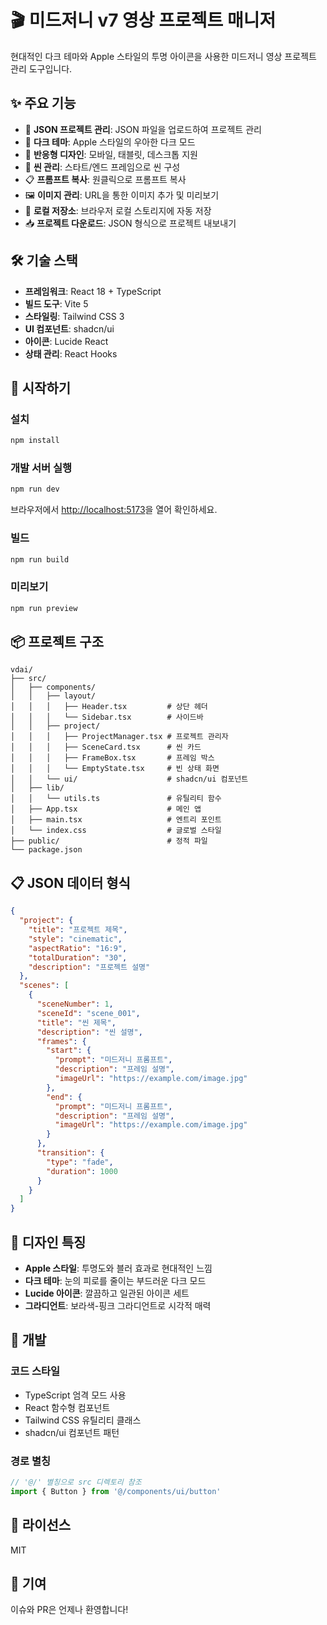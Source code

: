 # 🎬 미드저니 v7 영상 프로젝트 매니저

현대적인 다크 테마와 Apple 스타일의 투명 아이콘을 사용한 미드저니 영상 프로젝트 관리 도구입니다.

## ✨ 주요 기능

- 📁 **JSON 프로젝트 관리**: JSON 파일을 업로드하여 프로젝트 관리
- 🎨 **다크 테마**: Apple 스타일의 우아한 다크 모드
- 📱 **반응형 디자인**: 모바일, 태블릿, 데스크톱 지원
- 🎯 **씬 관리**: 스타트/엔드 프레임으로 씬 구성
- 📋 **프롬프트 복사**: 원클릭으로 프롬프트 복사
- 🖼️ **이미지 관리**: URL을 통한 이미지 추가 및 미리보기
- 💾 **로컬 저장소**: 브라우저 로컬 스토리지에 자동 저장
- 📥 **프로젝트 다운로드**: JSON 형식으로 프로젝트 내보내기

## 🛠️ 기술 스택

- **프레임워크**: React 18 + TypeScript
- **빌드 도구**: Vite 5
- **스타일링**: Tailwind CSS 3
- **UI 컴포넌트**: shadcn/ui
- **아이콘**: Lucide React
- **상태 관리**: React Hooks

## 🚀 시작하기

### 설치

```bash
npm install
```

### 개발 서버 실행

```bash
npm run dev
```

브라우저에서 [http://localhost:5173](http://localhost:5173)을 열어 확인하세요.

### 빌드

```bash
npm run build
```

### 미리보기

```bash
npm run preview
```

## 📦 프로젝트 구조

```
vdai/
├── src/
│   ├── components/
│   │   ├── layout/
│   │   │   ├── Header.tsx         # 상단 헤더
│   │   │   └── Sidebar.tsx        # 사이드바
│   │   ├── project/
│   │   │   ├── ProjectManager.tsx # 프로젝트 관리자
│   │   │   ├── SceneCard.tsx      # 씬 카드
│   │   │   ├── FrameBox.tsx       # 프레임 박스
│   │   │   └── EmptyState.tsx     # 빈 상태 화면
│   │   └── ui/                    # shadcn/ui 컴포넌트
│   ├── lib/
│   │   └── utils.ts               # 유틸리티 함수
│   ├── App.tsx                    # 메인 앱
│   ├── main.tsx                   # 엔트리 포인트
│   └── index.css                  # 글로벌 스타일
├── public/                        # 정적 파일
└── package.json
```

## 📋 JSON 데이터 형식

```json
{
  "project": {
    "title": "프로젝트 제목",
    "style": "cinematic",
    "aspectRatio": "16:9",
    "totalDuration": "30",
    "description": "프로젝트 설명"
  },
  "scenes": [
    {
      "sceneNumber": 1,
      "sceneId": "scene_001",
      "title": "씬 제목",
      "description": "씬 설명",
      "frames": {
        "start": {
          "prompt": "미드저니 프롬프트",
          "description": "프레임 설명",
          "imageUrl": "https://example.com/image.jpg"
        },
        "end": {
          "prompt": "미드저니 프롬프트",
          "description": "프레임 설명",
          "imageUrl": "https://example.com/image.jpg"
        }
      },
      "transition": {
        "type": "fade",
        "duration": 1000
      }
    }
  ]
}
```

## 🎨 디자인 특징

- **Apple 스타일**: 투명도와 블러 효과로 현대적인 느낌
- **다크 테마**: 눈의 피로를 줄이는 부드러운 다크 모드
- **Lucide 아이콘**: 깔끔하고 일관된 아이콘 세트
- **그라디언트**: 보라색-핑크 그라디언트로 시각적 매력

## 🔧 개발

### 코드 스타일

- TypeScript 엄격 모드 사용
- React 함수형 컴포넌트
- Tailwind CSS 유틸리티 클래스
- shadcn/ui 컴포넌트 패턴

### 경로 별칭

```typescript
// '@/' 별칭으로 src 디렉토리 참조
import { Button } from '@/components/ui/button'
```

## 📄 라이선스

MIT

## 🤝 기여

이슈와 PR은 언제나 환영합니다!
